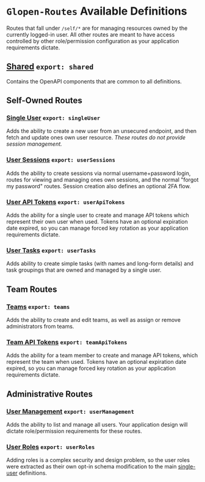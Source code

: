 # `Glopen-Routes` Available Definitions

Routes that fall under `/self/*` are for managing resources owned by the currently logged-in user. All other routes are meant to have access controlled by other role/permission configuration as your application requirements dictate.

## [Shared](./_shared/README.md) `export: shared`

Contains the OpenAPI components that are common to all definitions.

## Self-Owned Routes

### [Single User](./single-user/README.md) `export: singleUser`

Adds the ability to create a new user from an unsecured endpoint, and then fetch and update ones own user resource. *These routes do not provide session management.*

### [User Sessions](./user-sessions/README.md) `export: userSessions`

Adds the ability to create sessions via normal username+password login, routes for viewing and managing ones own sessions, and the normal "forgot my password" routes. Session creation also defines an optional 2FA flow.

### [User API Tokens](./user-api-tokens/README.md) `export: userApiTokens`

Adds the ability for a single user to create and manage API tokens which represent their own user when used. Tokens have an optional expiration date expired, so you can manage forced key rotation as your application requirements dictate.

### [User Tasks](./user-tasks/README.md) `export: userTasks`

Adds ability to create simple tasks (with names and long-form details) and task groupings that are owned and managed by a single user.

## Team Routes

### [Teams](./teams/README.md) `export: teams`

Adds the ability to create and edit teams, as well as assign or remove administrators from teams.

### [Team API Tokens](./team-api-tokens/README.md) `export: teamApiTokens`

Adds the ability for a team member to create and manage API tokens, which represent the team when used. Tokens have an optional expiration date expired, so you can manage forced key rotation as your application requirements dictate.

## Administrative Routes

### [User Management](./user-management/README.md) `export: userManagement`

Adds the ability to list and manage all users. Your application design will dictate role/permission requirements for these routes.

### [User Roles](./user-rules/README.md) `export: userRoles`

Adding roles is a complex security and design problem, so the user roles were extracted as their own opt-in schema modification to the main [single-user](./single-user/README.md) definitions.
